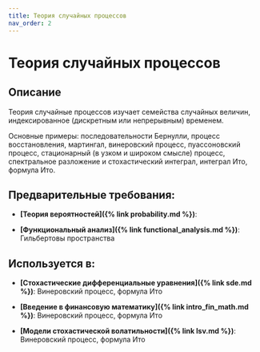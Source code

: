 ```yaml
---
title: Теория случайных процессов
nav_order: 2
---
```


# Теория случайных процессов


## Описание 
Теория случайные процессов изучает семейства случайных величин, индексированное 
(дискретным или непрерывным) временем.

Основные примеры: последовательности Бернулли, процесс восстановления, мартингал,
винеровский процесс, пуассоновский процесс, стационарный (в узком и широком смысле) процесс,
спектральное разложение и стохастический интеграл, интеграл Ито, формула Ито.


## Предварительные требования:

- **[Теория вероятностей]({% link probability.md %})**: 

- **[Функциональный анализ]({% link functional_analysis.md %})**: Гильбертовы пространства



## Используется в:

- **[Стохастические дифференциальные уравнения]({% link sde.md %})**: Винеровский процесс, формула Ито


- **[Введение в финансовую математику]({% link intro_fin_math.md %})**: Винеровский процесс, формула Ито


- **[Модели стохастической волатильности]({% link lsv.md %})**: Винеровский процесс, формула Ито

